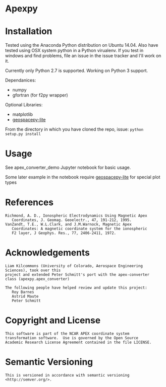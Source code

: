 # Apexpy

# Installation
Tested using the Anaconda Python distribution on Ubuntu 14.04.
Also have tested using OSX system python in a Python virualenv.
If you test in windows and find problems, file an issue in the issue tracker and I'll work on it.

Currently only Python 2.7 is supported. Working on Python 3 support.

Dependanices:
- numpy
- gfortran (for f2py wrapper)

Optional Libraries:
- matplotlib
- [geospacepy-lite](https://bitbucket.org/amienext/geospacepy-lite)

From the directory in which you have cloned the repo, issue:
`python setup.py install`

# Usage

See apex_converter_demo Jupyter notebook for basic usage.

Some later example in the notebook require [geospacepy-lite](https://bitbucket.org/amienext/geospacepy-lite) for special plot types

# References
    Richmond, A. D., Ionospheric Electrodynamics Using Magnetic Apex
       Coordinates, J. Geomag. Geoelectr., 47, 191-212, 1995.
    VanZandt, T.E., W.L.Clark, and J.M.Warnock, Magnetic Apex
       Coordinates: A magnetic coordinate system for the ionospheric
       F2 layer, J Geophys. Res., 77, 2406-2411, 1972.

# Acknowledgements
    Liam Kilcommons (University of Colorado, Aerospace Engineering Sciences), took over this
    project and extended Peter Schmitt's port with the apex-converter class (apexpy.apex_converter)
       
    The following people have helped review and update this project:
       Roy Barnes
       Astrid Maute
       Peter Schmitt
    
# Copyright and License
    This software is part of the NCAR APEX coordinate system
    transformation software.  Use is governed by the Open Source
    Academic Research License Agreement contained in the file LICENSE.

# Semantic Versioning
    This is versioned in accordance with semantic versioning  <http://semver.org/>.
